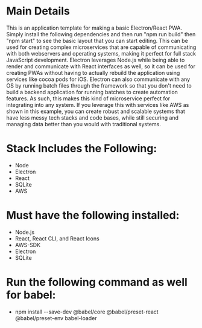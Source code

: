 # Main Details

This is an application template for making a basic Electron/React PWA. Simply install the following
dependencies and then run "npm run build" then "npm start" to see the basic layout that you can start
editing. This can be used for creating complex microservices that are capable of communicating with
both webservers and operating systems, making it perfect for full stack JavaScript development.
Electron leverages Node.js while being able to render and communicate with React interfaces as well,
so it can be used for creating PWAs without having to actually rebuild the application using services
like cocoa pods for iOS. Electron can also communicate with any OS by running batch files through
the framework so that you don't need to build a backend application for running batches to create
automation features. As such, this makes this kind of microservice perfect for integrating into any
system. If you leverage this with services like AWS as shown in this example, you can create robust
and scalable systems that have less messy tech stacks and code bases, while still securing and
managing data better than you would with traditional systems.

# Stack Includes the Following:

* Node
* Electron
* React
* SQLite
* AWS

# Must have the following installed:

* Node.js
* React, React CLI, and React Icons
* AWS-SDK
* Electron
* SQLite

# Run the following command as well for babel:

* npm install --save-dev @babel/core @babel/preset-react @babel/preset-env babel-loader
